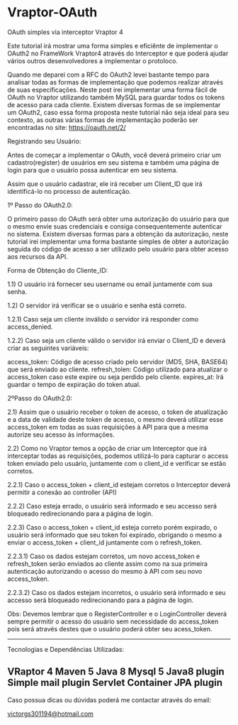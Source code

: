 # Vraptor-OAuth
OAuth simples via interceptor Vraptor 4

Este tutorial irá mostrar uma forma simples e eficiênte de implementar o OAuth2 no FrameWork Vraptor4 através do Interceptor e que poderá ajudar vários outros desenvolvedores a implementar o protoloco.

Quando me deparei com a RFC do OAuth2 levei bastante tempo para analisar todas as formas de implementação que podemos realizar através de suas especificações. Neste post irei implementar uma forma fácil de OAuth no Vraptor utilizando também MySQL para guardar todos os tokens de acesso para cada cliente. Existem diversas formas de se implementar um OAuth2, caso essa forma proposta neste tutorial não seja ideal para seu contexto, as outras várias formas de implementação poderão ser encontradas no site: https://oauth.net/2/


Registrando seu Usuário:

Antes de começar a implementar o OAuth, você deverá primeiro criar um cadastro(register) de usuários em seu sistema e também uma página de login para que o usuário possa autenticar em seu sistema.

Assim que o usuário cadastrar, ele irá receber um Client_ID que irá identificá-lo no processo de autenticação.

1º Passo do OAuth2.0:

O primeiro passo do OAuth será obter uma autorização do usuário para que o mesmo envie suas credenciais e consiga consequentemente autenticar no sistema. Existem diversas formas para a obtenção da autorização, neste tutorial irei implementar uma forma bastante simples de obter a autorização seguida do código de acesso a ser utilizado pelo usuário para obter acesso aos recursos da API.

Forma de Obtenção do Cliente_ID:

1.1) O usuário irá fornecer seu username ou email juntamente com sua senha.

1.2) O servidor irá verificar se o usuário e senha está correto.

1.2.1) Caso seja um cliente inválido o servidor irá responder como access_denied.

1.2.2) Caso seja um cliente válido o servidor irá enviar o Client_ID e deverá criar as seguintes variáveis:

access_token: Código de acesso criado pelo servidor (MD5, SHA, BASE64) que será enviado ao cliente.
refresh_tolen: Código utilizado para atualizar o access_token caso este expire ou seja perdido pelo cliente.
expires_at: Irá guardar o tempo de expiração do token atual.

2ºPasso do OAuth2.0:

2.1) Assim que o usuário receber o token de acesso, o token de atualização e a data de validade deste token de acesso, o mesmo
deverá utilizar esse access_token em todas as suas requisições à API para que a mesma autorize seu acesso às informações.

2.2) Como no Vraptor temos a opção de criar um Interceptor que irá interceptar todas as requisições, podemos utilizá-lo para capturar o access token enviado pelo usuário, juntamente com o client_id e verificar se estão corretos. 

2.2.1) Caso o access_token + client_id estejam corretos o Interceptor deverá permitir a conexão ao controller (API)

2.2.2) Caso esteja errado, o usuário será informado e seu accesso será bloqueado redirecionando para a página de login.

2.2.3) Caso o access_token + client_id esteja correto porém expirado, o usuário será informado que seu token foi expirado, obrigando o mesmo a enviar o access_token + client_id juntamente com o refresh_token.

2.2.3.1) Caso os dados estejam corretos, um novo access_token e refresh_token serão enviados ao cliente assim como na sua primeira autenticação autorizando o acesso do mesmo à API com seu novo access_token.

2.2.3.2)  Caso os dados estejam incorretos, o usuário será informado e seu accesso será bloqueado redirecionando para a página de login.


Obs: Devemos lembrar que o RegisterController e o LoginController deverá sempre permitir o acesso do usuário
sem necessidade do access_token pois será através destes que o usuário poderá obter seu acess_token.

----------------------------------------------------------------------------------------------------------------------------------------
Tecnologias e Dependências Utilizadas:

VRaptor 4 
Maven 5
Java 8
Mysql 5 
Java8 plugin
Simple mail plugin
Servlet Container
JPA plugin
----------------------------------------------------------------------------------------------------------------------------------------

Caso possua dicas ou dúvidas poderá me contactar através do email:

victorgs301194@hotmail.com 
